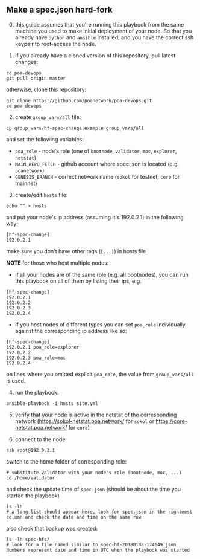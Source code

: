 ## Make a spec.json hard-fork
0. this guide assumes that you're running this playbook from the same machine you used to make initial deployment of your node. So that you already have `python` and `ansible` installed, and you have the correct ssh keypair to root-access the node.

1. if you already have a cloned version of this repository, pull latest changes:
```
cd poa-devops
git pull origin master
```

otherwise, clone this repository:
```
git clone https://github.com/poanetwork/poa-devops.git
cd poa-devops
```

2. create `group_vars/all` file:
```
cp group_vars/hf-spec-change.example group_vars/all
```
and set the following variables:
* `poa_role` - node's role (one of `bootnode`, `validator`, `moc`, `explorer`, `netstat`)
* `MAIN_REPO_FETCH` - github account where spec.json is located (e.g. `poanetwork`)
* `GENESIS_BRANCH` - correct network name (`sokol` for testnet, `core` for mainnet)

3. create/edit `hosts` file:
```
echo "" > hosts
```
and put your node's ip address (assuming it's 192.0.2.1) in the following way:
```
[hf-spec-change]
192.0.2.1
```
make sure you don't have other tags (`[...]`) in hosts file

**NOTE** for those who host multiple nodes:
* if all your nodes are of the same role (e.g. all bootnodes), you can run this playbook on all of them by listing their ips, e.g.
```
[hf-spec-change]
192.0.2.1
192.0.2.2
192.0.2.3
192.0.2.4
```
* if you host nodes of different types you can set `poa_role` individually against the corresponding ip address like so:
```
[hf-spec-change]
192.0.2.1 poa_role=explorer
192.0.2.2
192.0.2.3 poa_role=moc
192.0.2.4
```
on lines where you omitted explicit `poa_role`, the value from `group_vars/all` is used.

4. run the playbook:
```
ansible-playbook -i hosts site.yml
```

5. verify that your node is active in the netstat of the corresponding network (https://sokol-netstat.poa.network/ for `sokol` or https://core-netstat.poa.network/ for `core`)

6. connect to the node
```
ssh root@192.0.2.1
```
switch to the home folder of corresponding role:
```
# substitute validator with your node's role (bootnode, moc, ...)
cd /home/validator
```
and check the update time of `spec.json` (should be about the time you started the playbook)
```
ls -lh
# a long list should appear here, look for spec.json in the rightmost column and check the date and time on the same row
```
also check that backup was created:
```
ls -lh spec-hfs/
# look for a file named similar to spec-hf-20180108-174649.json Numbers represent date and time in UTC when the playbook was started
```
